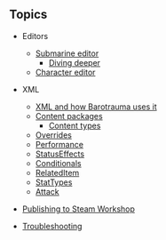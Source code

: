 ---
---
## Topics
- Editors
  - [Submarine editor](Editors/SubmarineEditor.md)
    - [Diving deeper](Editors/SubEditorHex.md)
  - [Character editor](Editors/CharacterEditor.md)

- XML
  - [XML and how Barotrauma uses it](Intro/XML.md)
  - [Content packages](Intro/ContentPackages.md)
    - [Content types](Intro/ContentTypes.md)
  - [Overrides](Intro/Overrides.md)
  - [Performance](Misc/Performance.md)
  - [StatusEffects](Misc/StatusEffect.md)
  - [Conditionals](Misc/Conditional.md)
  - [RelatedItem](Misc/RelatedItem.md)
  - [StatTypes](Misc/StatTypes.md)
  - [Attack](Misc/Attack.md)

- [Publishing to Steam Workshop](Intro/Publishing.md)
- [Troubleshooting](Misc/Troubleshooting.md)

